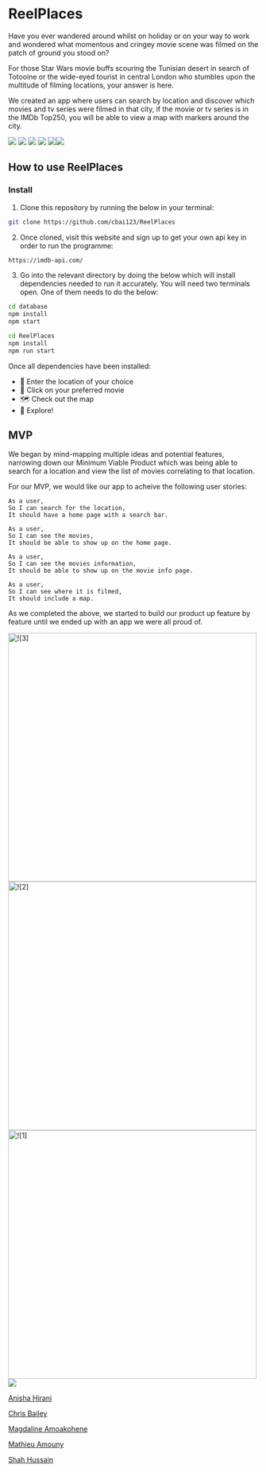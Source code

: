# ReelPlaces

Have you ever wandered around whilst on holiday or on your way to work and wondered what momentous and cringey movie scene was filmed on the patch of ground you stood on? 

For those Star Wars movie buffs scouring the Tunisian desert in search of Totooine or the wide-eyed tourist in central London who stumbles upon the multitude of filming locations, your answer is here.

We created an app where users can search by location and discover which movies and tv series were filmed in that city, if the movie or tv series is in the IMDb Top250, you will be able to view a map with markers around the city.

<img src="https://img.shields.io/badge/Jest-323330?style=for-the-badge&logo=Jest&logoColor=white"> <img src="https://img.shields.io/badge/JavaScript-F7DF1E?style=for-the-badge&logo=javascript&logoColor=black"> <img src="https://img.shields.io/badge/Node.js-43853D?style=for-the-badge&logo=node.js&logoColor=white"> <img src="https://img.shields.io/badge/Express.js-404D59?style=for-the-badge"> <img src="https://img.shields.io/badge/MongoDB-4EA94B?style=for-the-badge&logo=mongodb&logoColor=white"><img src="https://img.shields.io/badge/react_native-%2320232a.svg?style=for-the-badge&logo=react&logoColor=%2361DAFB"> 

## How to use ReelPlaces
### Install 
1. Clone this repository by running the below in your terminal:
```bash
git clone https://github.com/cbai123/ReelPlaces
```

2. Once cloned, visit this website and sign up to get your own api key in order to run the programme:
```bash
https://imdb-api.com/
```

3. Go into the relevant directory by doing the below which will install dependencies needed to run it accurately. You will need two terminals open. One of them needs to do the below:
```bash
cd database
npm install
npm start
```
```bash
cd ReelPlaces 
npm install 
npm run start
```
Once all dependencies have been installed:
- :mag_right:  Enter the location of your choice 
- :movie_camera:  Click on your preferred movie 
- :world_map:  Check out the map 
- :round_pushpin:  Explore!

## MVP
We began by mind-mapping multiple ideas and potential features, narrowing down our Minimum Viable Product which was being able to search for a location and view the list of movies correlating to that location.

For our MVP, we would like our app to acheive the following user stories:

```
As a user,
So I can search for the location, 
It should have a home page with a search bar.  
```
```
As a user,
So I can see the movies,
It should be able to show up on the home page.
```
```
As a user,
So I can see the movies information,
It should be able to show up on the movie info page.
```
```
As a user,
So I can see where it is filmed,
It should include a map.
```

As we completed the above, we started to build our product up feature by feature until we ended up with an app we were all proud of.

<img width="500" alt="![3]" src="https://user-images.githubusercontent.com/106664404/219508145-4ebb8f9d-01c4-4f79-ac1d-ec05fb8f44d2.jpeg">
<img width="500" alt="![2]" src="https://user-images.githubusercontent.com/106664404/219508164-b3674065-a0e6-4d45-beed-b3fee998e6b3.jpeg">
<img width="500" alt="![1]" src="https://user-images.githubusercontent.com/106664404/219508178-caf3b388-bf8a-4625-aab8-b46069a34069.jpeg">


<img src="https://img.shields.io/badge/Built%20by-Developers-yellowgreen"/>

[Anisha Hirani](https://github.com/anisha-11) 

[Chris Bailey](https://github.com/cbai123) 

[Magdaline Amoakohene](https://github.com/Magdaline1) 

[Mathieu Amouny](https://github.com/m-codes)

[Shah Hussain](https://github.com/shussain894) 

